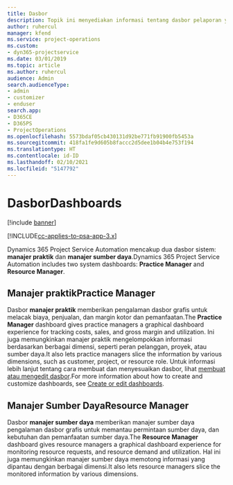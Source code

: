 ```yaml
---
title: Dasbor
description: Topik ini menyediakan informasi tentang dasbor pelaporan yang disertakan di Dynamics 365 Project Service Automation.
author: ruhercul
manager: kfend
ms.service: project-operations
ms.custom:
- dyn365-projectservice
ms.date: 03/01/2019
ms.topic: article
ms.author: ruhercul
audience: Admin
search.audienceType:
- admin
- customizer
- enduser
search.app:
- D365CE
- D365PS
- ProjectOperations
ms.openlocfilehash: 5573bdaf05cb430131d92be771fb91900fb5453a
ms.sourcegitcommit: 418fa1fe9d605b8faccc2d5dee1b04b4e753f194
ms.translationtype: HT
ms.contentlocale: id-ID
ms.lasthandoff: 02/10/2021
ms.locfileid: "5147792"
---
```

# <a name="dashboards"></a><span data-ttu-id="5e3de-103">Dasbor</span><span class="sxs-lookup"><span data-stu-id="5e3de-103">Dashboards</span></span>

[!include [banner](../includes/psa-now-project-operations.md)]

[!INCLUDE[cc-applies-to-psa-app-3.x](../includes/cc-applies-to-psa-app-3x.md)]

<span data-ttu-id="5e3de-104">Dynamics 365 Project Service Automation mencakup dua dasbor sistem: **manajer praktik** dan **manajer sumber daya**.</span><span class="sxs-lookup"><span data-stu-id="5e3de-104">Dynamics 365 Project Service Automation includes two system dashboards: **Practice Manager** and **Resource Manager**.</span></span>

## <a name="practice-manager"></a><span data-ttu-id="5e3de-105">Manajer praktik</span><span class="sxs-lookup"><span data-stu-id="5e3de-105">Practice Manager</span></span> 

<span data-ttu-id="5e3de-106">Dasbor **manajer praktik** memberikan pengalaman dasbor grafis untuk melacak biaya, penjualan, dan margin kotor dan pemanfaatan.</span><span class="sxs-lookup"><span data-stu-id="5e3de-106">The **Practice Manager** dashboard gives practice managers a graphical dashboard experience for tracking costs, sales, and gross margin and utilization.</span></span> <span data-ttu-id="5e3de-107">Ini juga memungkinkan manajer praktik mengelompokkan informasi berdasarkan berbagai dimensi, seperti peran pelanggan, proyek, atau sumber daya.</span><span class="sxs-lookup"><span data-stu-id="5e3de-107">It also lets practice managers slice the information by various dimensions, such as customer, project, or resource role.</span></span> <span data-ttu-id="5e3de-108">Untuk informasi lebih lanjut tentang cara membuat dan menyesuaikan dasbor, lihat [membuat atau mengedit dasbor](https://docs.microsoft.com/dynamics365/customerengagement/on-premises/customize/create-edit-dashboards).</span><span class="sxs-lookup"><span data-stu-id="5e3de-108">For more information about how to create and customize dashboards, see [Create or edit dashboards](https://docs.microsoft.com/dynamics365/customerengagement/on-premises/customize/create-edit-dashboards).</span></span>

## <a name="resource-manager"></a><span data-ttu-id="5e3de-109">Manajer Sumber Daya</span><span class="sxs-lookup"><span data-stu-id="5e3de-109">Resource Manager</span></span> 

<span data-ttu-id="5e3de-110">Dasbor **manajer sumber daya** memberikan manajer sumber daya pengalaman dasbor grafis untuk memantau permintaan sumber daya, dan kebutuhan dan pemanfaatan sumber daya.</span><span class="sxs-lookup"><span data-stu-id="5e3de-110">The **Resource Manager** dashboard gives resource managers a graphical dashboard experience for monitoring resource requests, and resource demand and utilization.</span></span> <span data-ttu-id="5e3de-111">Hal ini juga memungkinkan manajer sumber daya memotong informasi yang dipantau dengan berbagai dimensi.</span><span class="sxs-lookup"><span data-stu-id="5e3de-111">It also lets resource managers slice the monitored information by various dimensions.</span></span>
